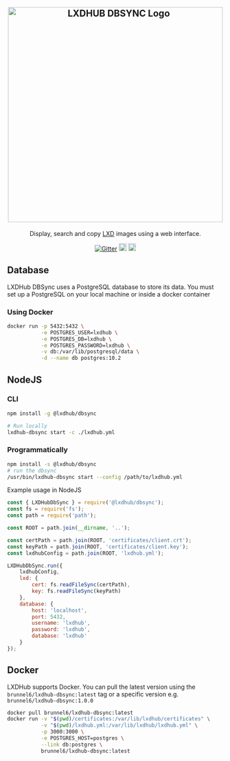 <h2 align="center">
    <img src="https://i.imgur.com/RGCZZjl.png" alt="LXDHUB DBSYNC Logo" width="500" />
</h2>

 <p align="center">Display, search and copy <a href="https://linuxcontainers.org/lxd/" target="blank">LXD</a> images using a web interface. </p>

 <p align="center">
  <a href="https://gitter.im/Roche/lxdhub?utm_source=badge&utm_medium=badge&utm_campaign=pr-badge&utm_content=body_badge"><img src="https://badges.gitter.im/Roche/lxdhub.svg" alt="Gitter" /></a>
  <a href="https://www.npmjs.com/package/@lxdhub/dbsync"><img src="https://badge.fury.io/js/%40lxdhub%2Fdbsync.svg"   alt="npm version" height="18"></a>
  <a href="https://www.npmjs.com/package/@lxdhub/dbsync">
    <img src="https://img.shields.io/npm/dt/@lxdhub%2Fdbsync.svg" alt="npm downloads" height="18">
  </a>
 </p>

## Database

LXDHub DBSync uses a PostgreSQL database to store its data.
You must set up a PostgreSQL on your local machine or inside a docker container

### Using Docker

```bash
docker run -p 5432:5432 \
           -e POSTGRES_USER=lxdhub \
           -e POSTGRES_DB=lxdhub \
           -e POSTGRES_PASSWORD=lxdhub \
           -v db:/var/lib/postgresql/data \
           -d --name db postgres:10.2
```

## NodeJS

### CLI

```bash
npm install -g @lxdhub/dbsync

# Run locally
lxdhub-dbsync start -c ./lxdhub.yml
```

### Programmatically

```bash
npm install -s @lxdhub/dbsync
# run the dbsync
/usr/bin/lxdhub-dbsync start --config /path/to/lxdhub.yml
```

Example usage in NodeJS

```javascript
const { LXDHubDbSync } = require('@lxdhub/dbsync');
const fs = require('fs');
const path = require('path');

const ROOT = path.join(__dirname, '..');

const certPath = path.join(ROOT, 'certificates/client.crt');
const keyPath = path.join(ROOT, 'certificates/client.key');
const lxdhubConfig = path.join(ROOT, 'lxdhub.yml');

LXDHubDbSync.run({
    lxdhubConfig,
    lxd: {
        cert: fs.readFileSync(certPath),
        key: fs.readFileSync(keyPath)
    },
    database: {
        host: 'localhost',
        port: 5432,
        username: 'lxdhub',
        password: 'lxdhub',
        database: 'lxdhub'
    }
});

```

## Docker

LXDHub supports Docker. You can pull the latest version using the `brunnel6/lxdhub-dbsync:latest` tag
or a specific version e.g. `brunnel6/lxdhub-dbsync:1.0.0`

```bash
docker pull brunnel6/lxdhub-dbsync:latest
docker run -v "$(pwd)/certificates:/var/lib/lxdhub/certificates" \
           -v "$(pwd)/lxdhub.yml:/var/lib/lxdhub/lxdhub.yml" \
           -p 3000:3000 \
           -e POSTGRES_HOST=postgres \
           --link db:postgres \
           brunnel6/lxdhub-dbsync:latest
```
